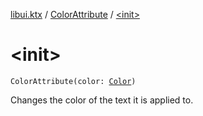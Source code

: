 [libui.ktx](../index.md) / [ColorAttribute](index.md) / [&lt;init&gt;](./-init-.md)

# &lt;init&gt;

`ColorAttribute(color: `[`Color`](../-color/index.md)`)`

Changes the color of the text it is applied to.

